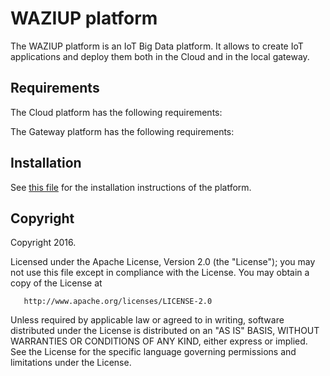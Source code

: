 
WAZIUP platform
===============

The WAZIUP platform is an IoT Big Data platform.
It allows to create IoT applications and deploy them both in the Cloud and in the local gateway.


Requirements
------------

The Cloud platform has the following requirements:


The Gateway platform has the following requirements:


Installation
------------

See [this file](INSTALL.md) for the installation instructions of the platform.

Copyright
---------

Copyright 2016.

   Licensed under the Apache License, Version 2.0 (the "License");
   you may not use this file except in compliance with the License.
   You may obtain a copy of the License at

       http://www.apache.org/licenses/LICENSE-2.0

   Unless required by applicable law or agreed to in writing, software
   distributed under the License is distributed on an "AS IS" BASIS,
   WITHOUT WARRANTIES OR CONDITIONS OF ANY KIND, either express or implied.
   See the License for the specific language governing permissions and
   limitations under the License.
